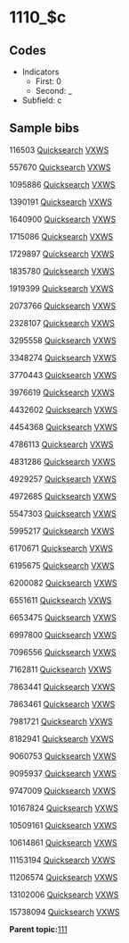 # 1110\_$c

## Codes

-   Indicators
    -   First: 0
    -   Second: \_
-   Subfield: c

## Sample bibs

116503 [Quicksearch](https://search.library.yale.edu/catalog/116503) [VXWS](http://prodorbis.library.yale.edu:7014/vxws/GetHoldingsService?bibId=116503)

557670 [Quicksearch](https://search.library.yale.edu/catalog/557670) [VXWS](http://prodorbis.library.yale.edu:7014/vxws/GetHoldingsService?bibId=557670)

1095886 [Quicksearch](https://search.library.yale.edu/catalog/1095886) [VXWS](http://prodorbis.library.yale.edu:7014/vxws/GetHoldingsService?bibId=1095886)

1390191 [Quicksearch](https://search.library.yale.edu/catalog/1390191) [VXWS](http://prodorbis.library.yale.edu:7014/vxws/GetHoldingsService?bibId=1390191)

1640900 [Quicksearch](https://search.library.yale.edu/catalog/1640900) [VXWS](http://prodorbis.library.yale.edu:7014/vxws/GetHoldingsService?bibId=1640900)

1715086 [Quicksearch](https://search.library.yale.edu/catalog/1715086) [VXWS](http://prodorbis.library.yale.edu:7014/vxws/GetHoldingsService?bibId=1715086)

1729897 [Quicksearch](https://search.library.yale.edu/catalog/1729897) [VXWS](http://prodorbis.library.yale.edu:7014/vxws/GetHoldingsService?bibId=1729897)

1835780 [Quicksearch](https://search.library.yale.edu/catalog/1835780) [VXWS](http://prodorbis.library.yale.edu:7014/vxws/GetHoldingsService?bibId=1835780)

1919399 [Quicksearch](https://search.library.yale.edu/catalog/1919399) [VXWS](http://prodorbis.library.yale.edu:7014/vxws/GetHoldingsService?bibId=1919399)

2073766 [Quicksearch](https://search.library.yale.edu/catalog/2073766) [VXWS](http://prodorbis.library.yale.edu:7014/vxws/GetHoldingsService?bibId=2073766)

2328107 [Quicksearch](https://search.library.yale.edu/catalog/2328107) [VXWS](http://prodorbis.library.yale.edu:7014/vxws/GetHoldingsService?bibId=2328107)

3295558 [Quicksearch](https://search.library.yale.edu/catalog/3295558) [VXWS](http://prodorbis.library.yale.edu:7014/vxws/GetHoldingsService?bibId=3295558)

3348274 [Quicksearch](https://search.library.yale.edu/catalog/3348274) [VXWS](http://prodorbis.library.yale.edu:7014/vxws/GetHoldingsService?bibId=3348274)

3770443 [Quicksearch](https://search.library.yale.edu/catalog/3770443) [VXWS](http://prodorbis.library.yale.edu:7014/vxws/GetHoldingsService?bibId=3770443)

3976619 [Quicksearch](https://search.library.yale.edu/catalog/3976619) [VXWS](http://prodorbis.library.yale.edu:7014/vxws/GetHoldingsService?bibId=3976619)

4432602 [Quicksearch](https://search.library.yale.edu/catalog/4432602) [VXWS](http://prodorbis.library.yale.edu:7014/vxws/GetHoldingsService?bibId=4432602)

4454368 [Quicksearch](https://search.library.yale.edu/catalog/4454368) [VXWS](http://prodorbis.library.yale.edu:7014/vxws/GetHoldingsService?bibId=4454368)

4786113 [Quicksearch](https://search.library.yale.edu/catalog/4786113) [VXWS](http://prodorbis.library.yale.edu:7014/vxws/GetHoldingsService?bibId=4786113)

4831286 [Quicksearch](https://search.library.yale.edu/catalog/4831286) [VXWS](http://prodorbis.library.yale.edu:7014/vxws/GetHoldingsService?bibId=4831286)

4929257 [Quicksearch](https://search.library.yale.edu/catalog/4929257) [VXWS](http://prodorbis.library.yale.edu:7014/vxws/GetHoldingsService?bibId=4929257)

4972685 [Quicksearch](https://search.library.yale.edu/catalog/4972685) [VXWS](http://prodorbis.library.yale.edu:7014/vxws/GetHoldingsService?bibId=4972685)

5547303 [Quicksearch](https://search.library.yale.edu/catalog/5547303) [VXWS](http://prodorbis.library.yale.edu:7014/vxws/GetHoldingsService?bibId=5547303)

5995217 [Quicksearch](https://search.library.yale.edu/catalog/5995217) [VXWS](http://prodorbis.library.yale.edu:7014/vxws/GetHoldingsService?bibId=5995217)

6170671 [Quicksearch](https://search.library.yale.edu/catalog/6170671) [VXWS](http://prodorbis.library.yale.edu:7014/vxws/GetHoldingsService?bibId=6170671)

6195675 [Quicksearch](https://search.library.yale.edu/catalog/6195675) [VXWS](http://prodorbis.library.yale.edu:7014/vxws/GetHoldingsService?bibId=6195675)

6200082 [Quicksearch](https://search.library.yale.edu/catalog/6200082) [VXWS](http://prodorbis.library.yale.edu:7014/vxws/GetHoldingsService?bibId=6200082)

6551611 [Quicksearch](https://search.library.yale.edu/catalog/6551611) [VXWS](http://prodorbis.library.yale.edu:7014/vxws/GetHoldingsService?bibId=6551611)

6653475 [Quicksearch](https://search.library.yale.edu/catalog/6653475) [VXWS](http://prodorbis.library.yale.edu:7014/vxws/GetHoldingsService?bibId=6653475)

6997800 [Quicksearch](https://search.library.yale.edu/catalog/6997800) [VXWS](http://prodorbis.library.yale.edu:7014/vxws/GetHoldingsService?bibId=6997800)

7096556 [Quicksearch](https://search.library.yale.edu/catalog/7096556) [VXWS](http://prodorbis.library.yale.edu:7014/vxws/GetHoldingsService?bibId=7096556)

7162811 [Quicksearch](https://search.library.yale.edu/catalog/7162811) [VXWS](http://prodorbis.library.yale.edu:7014/vxws/GetHoldingsService?bibId=7162811)

7863441 [Quicksearch](https://search.library.yale.edu/catalog/7863441) [VXWS](http://prodorbis.library.yale.edu:7014/vxws/GetHoldingsService?bibId=7863441)

7863461 [Quicksearch](https://search.library.yale.edu/catalog/7863461) [VXWS](http://prodorbis.library.yale.edu:7014/vxws/GetHoldingsService?bibId=7863461)

7981721 [Quicksearch](https://search.library.yale.edu/catalog/7981721) [VXWS](http://prodorbis.library.yale.edu:7014/vxws/GetHoldingsService?bibId=7981721)

8182941 [Quicksearch](https://search.library.yale.edu/catalog/8182941) [VXWS](http://prodorbis.library.yale.edu:7014/vxws/GetHoldingsService?bibId=8182941)

9060753 [Quicksearch](https://search.library.yale.edu/catalog/9060753) [VXWS](http://prodorbis.library.yale.edu:7014/vxws/GetHoldingsService?bibId=9060753)

9095937 [Quicksearch](https://search.library.yale.edu/catalog/9095937) [VXWS](http://prodorbis.library.yale.edu:7014/vxws/GetHoldingsService?bibId=9095937)

9747009 [Quicksearch](https://search.library.yale.edu/catalog/9747009) [VXWS](http://prodorbis.library.yale.edu:7014/vxws/GetHoldingsService?bibId=9747009)

10167824 [Quicksearch](https://search.library.yale.edu/catalog/10167824) [VXWS](http://prodorbis.library.yale.edu:7014/vxws/GetHoldingsService?bibId=10167824)

10509161 [Quicksearch](https://search.library.yale.edu/catalog/10509161) [VXWS](http://prodorbis.library.yale.edu:7014/vxws/GetHoldingsService?bibId=10509161)

10614861 [Quicksearch](https://search.library.yale.edu/catalog/10614861) [VXWS](http://prodorbis.library.yale.edu:7014/vxws/GetHoldingsService?bibId=10614861)

11153194 [Quicksearch](https://search.library.yale.edu/catalog/11153194) [VXWS](http://prodorbis.library.yale.edu:7014/vxws/GetHoldingsService?bibId=11153194)

11206574 [Quicksearch](https://search.library.yale.edu/catalog/11206574) [VXWS](http://prodorbis.library.yale.edu:7014/vxws/GetHoldingsService?bibId=11206574)

13102006 [Quicksearch](https://search.library.yale.edu/catalog/13102006) [VXWS](http://prodorbis.library.yale.edu:7014/vxws/GetHoldingsService?bibId=13102006)

15738094 [Quicksearch](https://search.library.yale.edu/catalog/15738094) [VXWS](http://prodorbis.library.yale.edu:7014/vxws/GetHoldingsService?bibId=15738094)

**Parent topic:**[111](../../tags/111/111.md)

